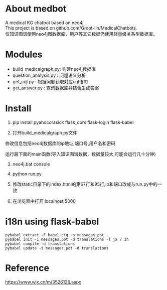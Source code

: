 # About medbot

A medical KG chatbot based on neo4j  
This project is based on github.com/Groot-lin/MedicalChatbots.  
仅知识图谱使用neo4j图数据库，用户等其它数据仍使用轻量级关系型数据库。

# Modules

* build_medicalgraph.py: 构建neo4j数据库
* question_analysis.py : 问题语义分析
* get_cql.py : 根据问题获取对应cql语句
* get_answer.py : 查询数据库并结合生成答案

# Install

1. pip install pyahocorasick flask_cors flask-login flask-babel

2. 打开build_medicalgraph.py文件

修改信息包括neo4j数据库的ip地址,端口号,用户名和密码

运行最下面的main函数(导入知识图谱数据，数据量较大,可能会运行几十分钟)

3. neo4j.bat console

4. python run.py

5. 修改static目录下的index.html的第67行和95行,ip和端口改成与run.py中的一致

6. 在浏览器中打开 localhost:5000

# i18n using flask-babel

```
pybabel extract -F babel.cfg -o messages.pot .  
pybabel init -i messages.pot -d translations -l ja / zh  
pybabel compile -d translations  
pybabel update -i messages.pot -d translations
```

# Reference

https://www.wjx.cn/m/3526126.aspx